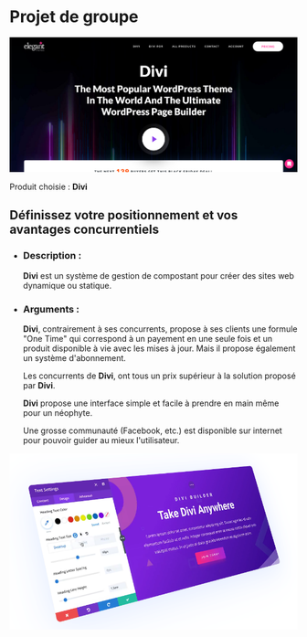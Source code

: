 # Projet de groupe

![website](src/website.png)

Produit choisie : **Divi**

## Définissez votre positionnement et vos avantages concurrentiels

- ### Description :

    **Divi** est un système de gestion de compostant pour créer des sites web dynamique ou statique.

- ### Arguments :

    **Divi**, contrairement à ses concurrents, propose à ses clients une formule "One Time" qui correspond à un payement en une seule fois et un produit disponible à vie avec les mises à jour. Mais il propose également un système d'abonnement.

    Les concurrents de **Divi**, ont tous un prix supérieur à la solution proposé par **Divi**.

    **Divi** propose une interface simple et facile à prendre en main même pour un néophyte.

    Une grosse communauté (Facebook, etc.) est disponible sur internet pour pouvoir guider au mieux l'utilisateur.



![part1](src/part1.png)